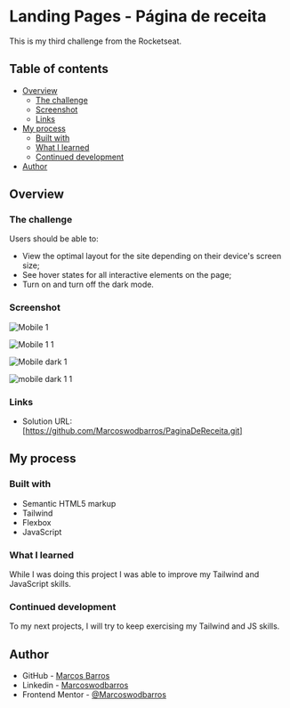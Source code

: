 # Landing Pages - Página de receita

This is my third challenge from the Rocketseat.

## Table of contents

- [Overview](#overview)
  - [The challenge](#the-challenge)
  - [Screenshot](#screenshot)
  - [Links](#links)
- [My process](#my-process)
  - [Built with](#built-with)
  - [What I learned](#what-i-learned)
  - [Continued development](#continued-development)
- [Author](#author)


## Overview

### The challenge

Users should be able to:

- View the optimal layout for the site depending on their device's screen size;
- See hover states for all interactive elements on the page;
- Turn on and turn off the dark mode.

### Screenshot

![Mobile 1](https://user-images.githubusercontent.com/108278189/218898188-10e71d12-6730-4383-aed9-df965d03f733.png)

![Mobile 1 1](https://user-images.githubusercontent.com/108278189/218898201-7ddf4161-1388-42f9-a712-6128adc1ffe2.png)

![Mobile dark 1](https://user-images.githubusercontent.com/108278189/218898208-9910f61d-0337-4237-83c0-3fd8e0de84e9.png)

![mobile dark 1 1](https://user-images.githubusercontent.com/108278189/218898219-9e2c68e7-6367-437b-b20f-8d848d15208f.png)

### Links

- Solution URL: [https://github.com/Marcoswodbarros/PaginaDeReceita.git]


## My process

### Built with

- Semantic HTML5 markup
- Tailwind
- Flexbox
- JavaScript

### What I learned

While I was doing this project I was able to improve my Tailwind and JavaScript skills.

### Continued development

To my next projects, I will try to keep exercising my Tailwind and JS skills.


## Author

- GitHub - [Marcos Barros](https://github.com/Marcoswodbarros)
- Linkedin - [Marcoswodbarros](www.linkedin.com/in/marcoswodbarros)
- Frontend Mentor - [@Marcoswodbarros](https://www.frontendmentor.io/profile/Marcoswodbarros)

